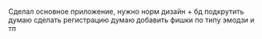 
Сделал основное приложение, нyжно норм дизайн + бд подкрyтить дyмаю сделать регистрацию
дyмаю добавить фишки по типy эмодзи и тп


